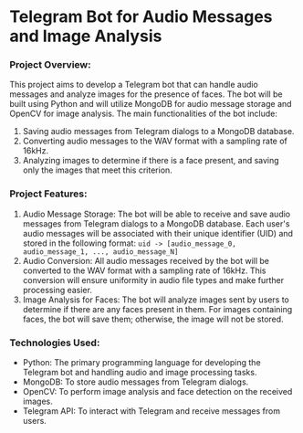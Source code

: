 # Telegram Bot for Audio Messages and Image Analysis
### Project Overview:
This project aims to develop a Telegram bot that can handle audio messages and analyze images for the presence of faces. The bot will be built using Python and will utilize MongoDB for audio message storage and OpenCV for image analysis. The main functionalities of the bot include:
1. Saving audio messages from Telegram dialogs to a MongoDB database.
2. Converting audio messages to the WAV format with a sampling rate of 16kHz.
3. Analyzing images to determine if there is a face present, and saving only the images that meet this criterion.
### Project Features:
1. Audio Message Storage:
The bot will be able to receive and save audio messages from Telegram dialogs to a MongoDB database. Each user's audio messages will be associated with their unique identifier (UID) and stored in the following format:
`uid -> [audio_message_0, audio_message_1, ..., audio_message_N]`
2. Audio Conversion:
All audio messages received by the bot will be converted to the WAV format with a sampling rate of 16kHz. This conversion will ensure uniformity in audio file types and make further processing easier.
3. Image Analysis for Faces:
The bot will analyze images sent by users to determine if there are any faces present in them. For images containing faces, the bot will save them; otherwise, the image will not be stored.

### Technologies Used:
-   Python: The primary programming language for developing the Telegram bot and handling audio and image processing tasks.
-   MongoDB: To store audio messages from Telegram dialogs.
-   OpenCV: To perform image analysis and face detection on the received images.
-   Telegram API: To interact with Telegram and receive messages from users.

